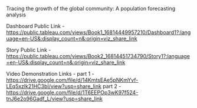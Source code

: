 Tracing the growth of the global community: A population forecasting analysis

Dashboard Public Link - https://public.tableau.com/views/Book1_16814449957210/Dashboard1?:language=en-US&:display_count=n&:origin=viz_share_link

Story Public Link - https://public.tableau.com/views/Book2_16814451734790/Story1?:language=en-US&:display_count=n&:origin=viz_share_link

Video Demonstration Links - 
part 1 - https://drive.google.com/file/d/14KmtsEAe5pNKmYvf-LEq5xzlk21HC3bI/view?usp=share_link 
part 2 - https://drive.google.com/file/d/1T6EEPOp3wK97f524-tnJ6e2o96Gadf_L/view?usp=share_link
